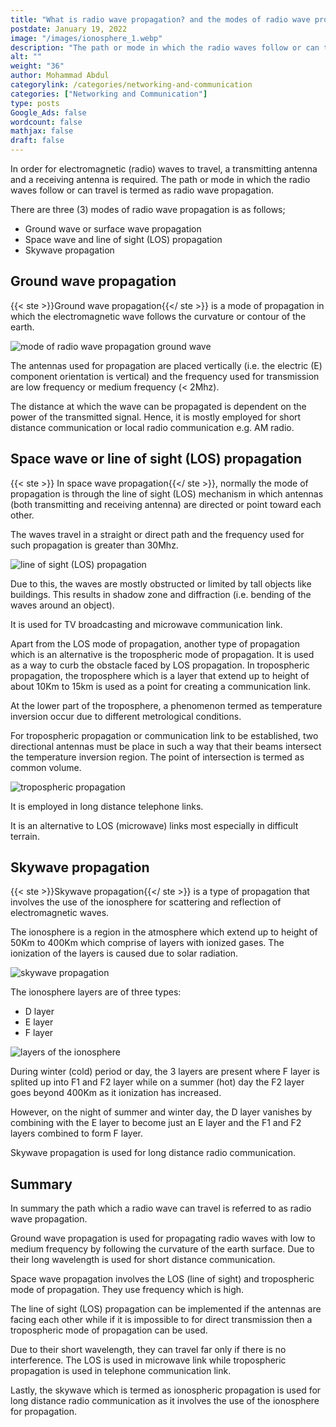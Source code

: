 ```yaml
---
title: "What is radio wave propagation? and the modes of radio wave propagation explained"
postdate: January 19, 2022
image: "/images/ionosphere_1.webp"
description: "The path or mode in which the radio waves follow or can travel is termed as radio wave propagation. There are 3 mode of propagation - ground wave, space wave and skywave propagation."
alt: ""
weight: "36"
author: Mohammad Abdul
categorylink: /categories/networking-and-communication
categories: ["Networking and Communication"]
type: posts
Google_Ads: false
wordcount: false
mathjax: false
draft: false
---
```


In order for electromagnetic (radio) waves to travel, a transmitting antenna and a receiving antenna is required. The path or mode in which the radio waves follow or can travel is termed as radio wave propagation.

There are three (3) modes of radio wave propagation is as follows;

<ul class="ul-in-post">
<li> Ground wave or surface wave propagation</li>
<li> Space wave and line of sight (LOS) propagation</li>
<li> Skywave propagation</li>
</ul>

## Ground wave propagation

{{< ste >}}Ground wave propagation{{</ ste >}} is a mode of propagation in which the electromagnetic wave follows the curvature or contour of the earth.

<img loading="lazy" src="/images/ionosphere_1.webp" alt="mode of radio wave propagation ground wave">

The antennas used for propagation are placed vertically (i.e. the electric (E) component orientation is vertical) and the frequency used for transmission are low frequency or medium frequency (< 2Mhz).

The distance at which the wave can be propagated is dependent on the power of the transmitted signal.
Hence, it is mostly employed for short distance communication or local radio communication e.g. AM radio.

## Space wave or line of sight (LOS) propagation

{{< ste >}} In space wave propagation{{</ ste >}}, normally the mode of propagation is through the line of sight (LOS) mechanism in which antennas (both transmitting and receiving antenna) are directed or point toward each other.

The waves travel in a straight or direct path and the frequency used for such propagation is greater than 30Mhz.

<img loading="lazy" src="/images/ionosphere_3.webp" alt="line of sight (LOS) propagation">

Due to this, the waves are mostly obstructed or limited by tall objects like buildings. This results in shadow zone and diffraction (i.e. bending of the waves around an object).

It is used for TV broadcasting and microwave communication link.

Apart from the LOS mode of propagation, another type of propagation which is an alternative is the tropospheric mode of propagation. It is used as a way to curb the obstacle faced by LOS propagation.
In tropospheric propagation, the troposphere which is a layer that extend up to height of about 10Km to 15km is used as a point for creating a communication link.

At the lower part of the troposphere, a phenomenon termed as temperature inversion occur due to different metrological conditions.

For tropospheric propagation or communication link to be established, two directional antennas must be place in such a way that their beams intersect the temperature inversion region. The point of intersection is termed as common volume.

<img loading="lazy" src="/images/ionosphere_4.webp" alt="tropospheric propagation">

It is employed in long distance telephone links.

It is an alternative to LOS (microwave) links most especially in difficult terrain.

## Skywave propagation

{{< ste >}}Skywave propagation{{</ ste >}} is a type of propagation that involves the use of the ionosphere for scattering and reflection of electromagnetic waves.

The ionosphere is a region in the atmosphere which extend up to height of 50Km to 400Km which comprise of layers with ionized gases. The ionization of the layers is caused due to solar radiation.

<img loading="lazy" src="/images/ionosphere_2.webp" alt="skywave propagation">

The ionosphere layers are of three types:

<ul class="ul-in-post">
<li>D layer</li>
<li>E layer</li>
<li>F layer</li>
</ul>

<img loading="lazy" src="/images/ionosphere_5.webp" alt="layers of the ionosphere">

During winter (cold) period or day, the 3 layers are present where F layer is splited up into F1 and F2 layer while on a summer (hot) day the F2 layer goes beyond 400Km as it ionization has increased.

However, on the night of summer and winter day, the D layer vanishes by combining with the E layer to become just an E layer and the F1 and F2 layers combined to form F layer.

Skywave propagation is used for long distance radio communication.

## Summary

In summary the path which a radio wave can travel is referred to as radio wave propagation.

Ground wave propagation is used for propagating radio waves with low to medium frequency by following the curvature of the earth surface. Due to their long wavelength is used for short distance communication.

Space wave propagation involves the LOS (line of sight) and tropospheric mode of propagation. They use frequency which is high.

The line of sight (LOS) propagation can be implemented if the antennas are facing each other while if it is impossible to for direct transmission then a tropospheric mode of propagation can be used.

Due to their short wavelength, they can travel far only if there is no interference. The LOS is used in microwave link while tropospheric propagation is used in telephone communication link.

Lastly, the skywave which is termed as ionospheric propagation is used for long distance radio communication as it involves the use of the ionosphere for propagation.
